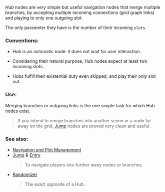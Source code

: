 
*Hub* nodes are very simple but useful navigation nodes that merge multiple branches,
by accepting multiple incoming connections (grid graph links)
and playing to only one outgoing slot.

The only parameter they have is the number of their incoming `slots`.

### Conventions:

+ Hub is an automatic node: it does not wait for user interaction.

+ Considering their natural purpose, Hub nodes expect at least two incoming slots.

+ Hubs fulfill their existential duty even skipped, and play their only slot out.

### Use:

Merging branches or outgoing links is the one simple task for which Hub nodes exist.

> If you intend to merge branches into another scene or a node far away on the grid,
> [Jump] nodes are proved very clean and useful.

### See also:

+ [Navigation and Plot Management][navigation]
+ [Jump] & [Entry]
    > To navigate players into further away nodes or branches.
+ [Randomizer]
    > The exact opposite of a Hub.



<!-- relative -->
[navigation]: ./navigation-and-plot-management
[Jump]: ./jump
[Entry]: ./entry
[Randomizer]: ./randomizer
